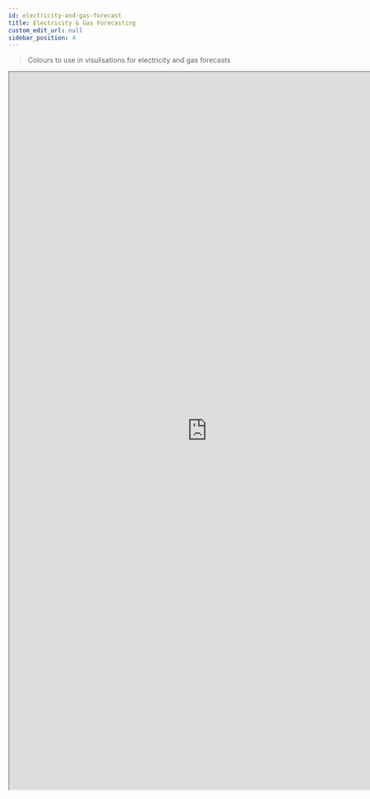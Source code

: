 ```yaml
---
id: electricity-and-gas-forecast
title: Electricity & Gas Forecasting
custom_edit_url: null
sidebar_position: 4
---
```


> Colours to use in visulisations for electricity and gas forecasts

<iframe width="800" height="1450" src="https://www.figma.com/embed?embed_host=share&url=https%3A%2F%2Fwww.figma.com%2Ffile%2F0rRUHSl2uDzMfQC5aKh6YN%2FBrand-Styleguide%3Fnode-id%3D2128%253A795%26t%3DHBR5m7egs1DiNUHy-1" allowfullscreen></iframe>
